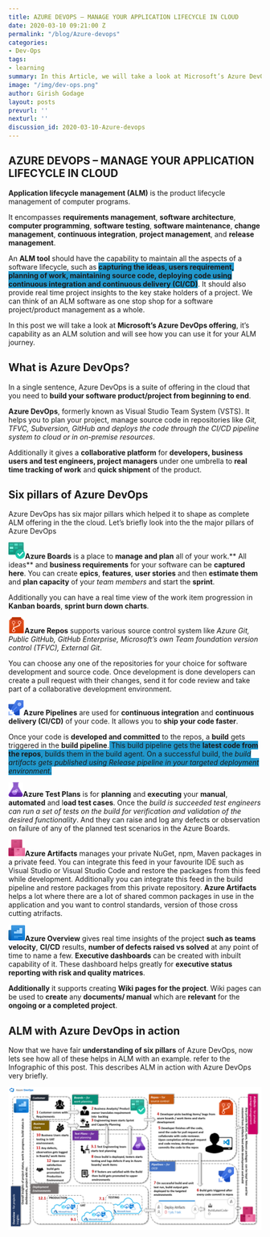 ```yaml
---
title: AZURE DEVOPS – MANAGE YOUR APPLICATION LIFECYCLE IN CLOUD
date: 2020-03-10 09:21:00 Z
permalink: "/blog/Azure-devops"
categories:
- Dev-Ops
tags:
- learning
summary: In this Article, we will take a look at Microsoft’s Azure DevOps offering, it’s capability as an ALM solution and will see how you can use it for your ALM journey. using Azure DevOps
image: "/img/dev-ops.png"
author: Girish Godage
layout: posts
prevurl: ''
nexturl: ''
discussion_id: 2020-03-10-Azure-devops
---
```


##  AZURE DEVOPS – MANAGE YOUR APPLICATION LIFECYCLE IN CLOUD

**Application lifecycle management (ALM)** is the product lifecycle management of computer programs.

It encompasses **requirements management**, **software architecture**, **computer programming**, **software testing**, **software maintenance**, **change management**, **continuous integration**, **project management**, and **release management**.

An **ALM tool** should have the capability to maintain all the aspects of a software lifecycle, such as <span style="background-color: #2197CB">**capturing the ideas, users requirement, planning of work, maintaining source code, deploying code using continuous integration and continuous delivery (CI/CD)**</span>. It should also provide real time project insights to the key stake holders of a project. We can think of an ALM software as one stop shop for a software project/product management as a whole.

In this post we will take a look at **Microsoft’s Azure DevOps offering**, it’s capability as an ALM solution and will see how you can use it for your ALM journey.

## What is Azure DevOps?

In a single sentence, Azure DevOps is a suite of offering in the cloud that you need to **build your software product/project from beginning to end**.

**Azure DevOps**, formerly known as Visual Studio Team System (VSTS). It helps you to plan your project, manage source code in repositories like *Git, TFVC, Subversion, GitHub and deploys the code through the CI/CD pipeline system to cloud or in on-premise resources*. 

Additionally it gives a **collaborative platform** for **developers, business users and test engineers, project managers** under one umbrella to **real time tracking of work** and **quick shipment** of the product.

## Six pillars of Azure DevOps

Azure DevOps has six major pillars which helped it to shape as complete ALM offering in the the cloud. Let’s briefly look into the the major pillars of Azure DevOps

![Image](/img/devops/2/AzureBoard.png "Azure Boards")**Azure Boards** is a place to **manage and plan** all of your work.** All ideas** and **business requirements** for your software can be **captured here**. You can create **epics**, **features**, **user stories** and then **estimate them** and **plan capacity** of your *team members* and start the **sprint**.

Additionally you can have a real time view of the work item progression in **Kanban boards**, **sprint burn down charts**. 

![Image](/img/devops/2/AzureRepos.png "Azure Repos")**Azure Repos**  supports various source control system like *Azure Git, Public GitHub, GitHub Enterprise,  Microsoft’s own Team foundation version control (TFVC), External Git*. 

You can choose any one of the repositories for your choice for software development and source code. Once development is done developers can create a pull request with their changes, send it for code review and take part of a collaborative development environment.

![Image](/img/devops/2/AzurePipeline.png "Azure Pipeline")**Azure Pipelines**  are used for **continuous integration** and **continuous delivery  (CI/CD)** of your code. It allows you to **ship your code faster**. 

Once your code is **developed and committed** to the repos, a **build** gets triggered in the **build pipeline**.<span style="background-color: #2197CB"> This build pipeline gets the **latest code from the repos**, builds them in the build agent. On a successful build, the *build artifacts gets published using Release pipeline in your targeted deployment environment*.</span> 

![Image](/img/devops/2/AzureTestPlans.png "Azure Test Plans")**Azure Test Plans**  is for **planning** and **executing** your **manual**, **automated**  and l**oad test cases**. Once the *build is succeeded test engineers can run a set of tests on the build for verification and validation of the desired functionality*. And they can raise and log any defects or observation on failure  of any of the planned test scenarios in the Azure Boards.

![Image](/img/devops/2/AzureArtifacts.png "Azure Artifacts")**Azure Artifacts**  manages your private NuGet, npm, Maven packages in a private feed. You can integrate this feed in your favourite IDE such as Visual Studio or Visual Studio Code and restore the packages from this feed while development. Additionally you can integrate this feed in the build pipeline and restore packages from this private repository. **Azure Artifacts** helps a lot where there are a lot of shared common packages in use in the application and you want to control standards, version of those cross cutting atrifacts.

![Image](/img/devops/2/AzureOverview.png "Azure Overview")**Azure Overview**  gives real time insights of the project  **such as teams velocity**, **CI/CD** results, **number of defects raised vs solved** at any point of time to name a few. **Executive dashboards** can be created with inbuilt capability of it. These dashboard helps greatly for **executive status reporting with risk and quality matrices**.

**Additionally** it supports creating **Wiki pages for the project**. Wiki pages can be used to **create** any **documents/ manual** which are **relevant** for the **ongoing or a completed project**.

## ALM with Azure DevOps in action

Now that we have fair **understanding of six pillars** of Azure DevOps, now lets see how all of these helps in ALM with an example. refer to the Infographic of  this post. This describes ALM in action with Azure DevOps very briefly.

![Image](/img/devops/2/Azure-DevOps-ALM.png "Azure Overview")

